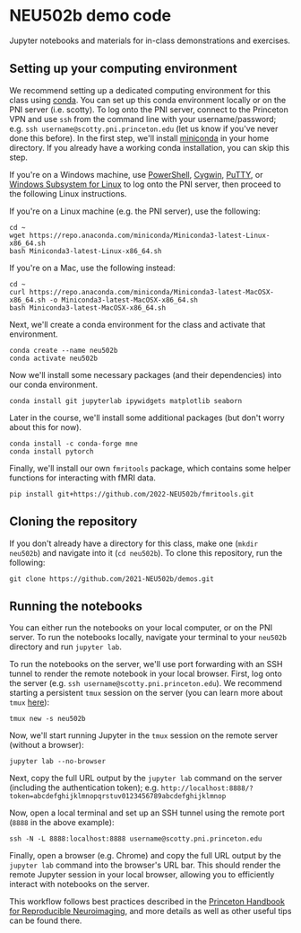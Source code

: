 # NEU502b demo code

Jupyter notebooks and materials for in-class demonstrations and exercises.

## Setting up your computing environment

We recommend setting up a dedicated computing environment for this class using [conda](https://docs.conda.io/projects/conda/en/latest/user-guide/tasks/manage-environments.html). You can set up this conda environment locally or on the PNI server (i.e. scotty). To log onto the PNI server, connect to the Princeton VPN and use `ssh` from the command line with your username/password; e.g. `ssh username@scotty.pni.princeton.edu` (let us know if you've never done this before). In the first step, we'll install [miniconda](https://docs.conda.io/en/latest/miniconda.html) in your home directory. If you already have a working conda installation, you can skip this step.

If you're on a Windows machine, use [PowerShell](https://docs.microsoft.com/en-us/powershell/), [Cygwin](https://www.cygwin.com/), [PuTTY](https://www.chiark.greenend.org.uk/~sgtatham/putty/latest.html), or [Windows Subsystem for Linux](https://docs.microsoft.com/en-us/windows/wsl/install-win10) to log onto the PNI server, then proceed to the following Linux instructions.

If you're on a Linux machine (e.g. the PNI server), use the following:

```
cd ~
wget https://repo.anaconda.com/miniconda/Miniconda3-latest-Linux-x86_64.sh
bash Miniconda3-latest-Linux-x86_64.sh
```

If you're on a Mac, use the following instead:

```
cd ~
curl https://repo.anaconda.com/miniconda/Miniconda3-latest-MacOSX-x86_64.sh -o Miniconda3-latest-MacOSX-x86_64.sh
bash Miniconda3-latest-MacOSX-x86_64.sh
```

Next, we'll create a conda environment for the class and activate that environment.

```
conda create --name neu502b
conda activate neu502b
```

Now we'll install some necessary packages (and their dependencies) into our conda environment.

```
conda install git jupyterlab ipywidgets matplotlib seaborn 
```

Later in the course, we'll install some additional packages (but don't worry about this for now).

```
conda install -c conda-forge mne
conda install pytorch
```

Finally, we'll install our own `fmritools` package, which contains some helper functions for interacting with fMRI data.

```
pip install git+https://github.com/2022-NEU502b/fmritools.git
```

## Cloning the repository

If you don't already have a directory for this class, make one (`mkdir neu502b`) and navigate into it (`cd neu502b`). To clone this repository, run the following:

```
git clone https://github.com/2021-NEU502b/demos.git
```

## Running the notebooks

You can either run the notebooks on your local computer, or on the PNI server. To run the notebooks locally, navigate your terminal to your `neu502b` directory and run `jupyter lab`.

To run the notebooks on the server, we'll use port forwarding with an SSH tunnel to render the remote notebook in your local browser. First, log onto the server (e.g. `ssh username@scotty.pni.princeton.edu`). We recommend starting a persistent `tmux` session on the server (you can learn more about `tmux` [here](https://brainhack-princeton.github.io/handbook/content_pages/hack_pages/tmux.html)):

```
tmux new -s neu502b
```

Now, we'll start running Jupyter in the `tmux` session on the remote server (without a browser):

```
jupyter lab --no-browser
```

Next, copy the full URL output by the `jupyter lab` command on the server (including the authentication token); e.g. `http://localhost:8888/?
token=abcdefghijklmnopqrstuv0123456789abcdefghijklmnop`

Now, open a local terminal and set up an SSH tunnel using the remote port (`8888` in the above example):

```
ssh -N -L 8888:localhost:8888 username@scotty.pni.princeton.edu
```

Finally, open a browser (e.g. Chrome) and copy the full URL output by the `jupyter lab` command into the browser's URL bar. This should render the remote Jupyter session in your local browser, allowing you to efficiently interact with notebooks on the server.

This workflow follows best practices described in the [Princeton Handbook for Reproducible Neuroimaging](https://brainhack-princeton.github.io/handbook/index.html), and more details as well as other useful tips can be found there.
